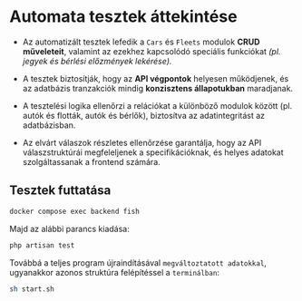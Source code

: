 # Automata tesztek áttekintése

- Az automatizált tesztek lefedik a `Cars` és `Fleets` modulok **CRUD műveleteit**, valamint az ezekhez kapcsolódó speciális funkciókat _(pl. jegyek és bérlési előzmények lekérése)._

- A tesztek biztosítják, hogy az **API végpontok** helyesen működjenek, és az adatbázis tranzakciók mindig **konzisztens állapotukban** maradjanak.

- A tesztelési logika ellenőrzi a relációkat a különböző modulok között (pl. autók és flották, autók és bérlők), biztosítva az adatintegritást az adatbázisban.

- Az elvárt válaszok részletes ellenőrzése garantálja, hogy az API válaszstruktúrái megfeleljenek a specifikációknak, és helyes adatokat szolgáltassanak a frontend számára.

## Tesztek futtatása

```bash
docker compose exec backend fish
```

Majd az alábbi parancs kiadása:

```php
php artisan test
```

Továbbá a teljes program újraindításával `megváltoztatott adatokkal`, ugyanakkor azonos struktúra felépítéssel a `terminálban`:

```bash
sh start.sh
```